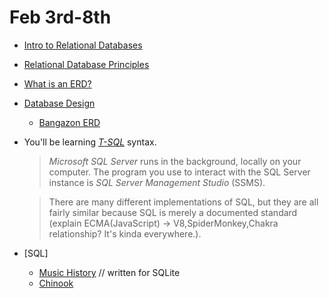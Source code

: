 # **Feb 3rd-8th**
- [Intro to Relational Databases](https://github.com/nashville-software-school/bangazon-inc/blob/formatting/concepts/databases/relational-databases.md)
- [Relational Database Principles](https://github.com/nashville-software-school/bangazon-inc/blob/formatting/concepts/databases/relational-databases-management.md)
- [What is an ERD?](https://wcs.smartdraw.com/entity-relationship-diagram/)
- [Database Design](https://github.com/nashville-software-school/bangazon-inc/blob/master/orientation/14_DATA_RELATIONSHIPS.md)
	- [Bangazon ERD](https://github.com/nashville-software-school/bangazon-inc/blob/master/orientation/exercises/18_SQL_BANGAZON.md)

- You'll be learning [_T-SQL_](https://docs.microsoft.com/en-us/sql/t-sql/language-reference) syntax.
	> _Microsoft SQL Server_ runs in the background, locally on your computer. The program you use to interact with the SQL Server instance is _SQL Server Management Studio_ (SSMS).

	> There are many different implementations of SQL, but they are all fairly similar because SQL is merely a documented standard (explain ECMA(JavaScript) -> V8,SpiderMonkey,Chakra relationship? It's kinda everywhere.).

- [SQL]
	- [Music History](https://github.com/nashville-software-school/bangazon-inc/blob/master/orientation/exercises/16_MUSIC_HISTORY.md) // written for SQLite
	- [Chinook](https://github.com/nashville-software-school/bangazon-inc/blob/master/orientation/exercises/19_SQL_CHINOOK.md)
